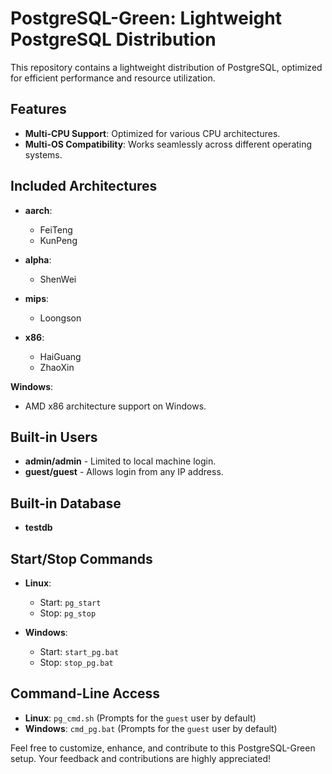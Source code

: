 # PostgreSQL-Green: Lightweight PostgreSQL Distribution

This repository contains a lightweight distribution of PostgreSQL, optimized for efficient performance and resource utilization.

## Features

- **Multi-CPU Support**: Optimized for various CPU architectures.
- **Multi-OS Compatibility**: Works seamlessly across different operating systems.

## Included Architectures

- **aarch**:
  - FeiTeng
  - KunPeng

- **alpha**:
  - ShenWei

- **mips**:
  - Loongson

- **x86**:
  - HaiGuang
  - ZhaoXin

**Windows**:
  - AMD x86 architecture support on Windows.

## Built-in Users

- **admin/admin** - Limited to local machine login.
- **guest/guest** - Allows login from any IP address.

## Built-in Database

- **testdb**

## Start/Stop Commands

- **Linux**:
  - Start: `pg_start`
  - Stop: `pg_stop`

- **Windows**:
  - Start: `start_pg.bat`
  - Stop: `stop_pg.bat`

## Command-Line Access

- **Linux**: `pg_cmd.sh` (Prompts for the `guest` user by default)
- **Windows**: `cmd_pg.bat` (Prompts for the `guest` user by default)

Feel free to customize, enhance, and contribute to this PostgreSQL-Green setup. Your feedback and contributions are highly appreciated!
